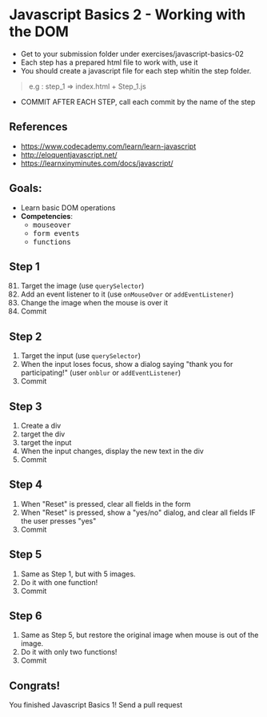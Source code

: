 # Javascript Basics 2 - Working with the DOM

- Get to your submission folder under exercises/javascript-basics-02
- Each step has a prepared html file to work with, use it
- You should create a javascript file for each step whitin the step folder.
> e.g : step_1 => index.html + Step_1.js 
- COMMIT AFTER EACH STEP, call each commit by the name of the step

## References

- https://www.codecademy.com/learn/learn-javascript
- http://eloquentjavascript.net/
- https://learnxinyminutes.com/docs/javascript/

## Goals:

- Learn basic DOM operations
- **Competencies**: 
  - <kbd>mouseover</kbd>
  - <kbd>form events</kbd>
  - <kbd>functions</kbd>

## Step 1

81. Target the image (use `querySelector`)
2. Add an event listener to it (use `onMouseOver` or `addEventListener`)
3. Change the image when the mouse is over it
4. Commit  

## Step 2

1. Target the input (use `querySelector`)
2. When the input loses focus, show a dialog saying "thank you for participating!" (user `onblur` or `addEventListener`)
3. Commit  

## Step 3

1. Create a div
2. target the div
3. target the input
4. When the input changes, display the new text in the div
5. Commit  

## Step 4

1. When "Reset" is pressed, clear all fields in the form
2. When "Reset" is pressed, show a "yes/no" dialog, and clear all fields IF the user presses "yes"
3. Commit  

## Step 5

1. Same as Step 1, but with 5 images.
2. Do it with one function!
3. Commit  

## Step 6

1. Same as Step 5, but restore the original image when mouse is out of the image.
2. Do it with only two functions!
3. Commit  

## Congrats!

You finished Javascript Basics 1!
Send a pull request
